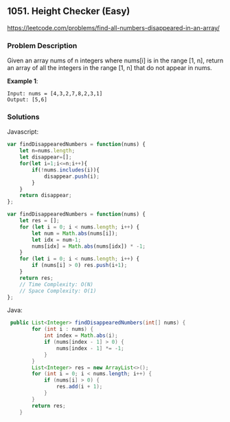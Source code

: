 ## 1051. Height Checker (Easy)
https://leetcode.com/problems/find-all-numbers-disappeared-in-an-array/

### Problem Description
Given an array nums of n integers where nums[i] is in the range [1, n], return an array of all the integers in the range [1, n] that do not appear in nums.

**Example 1**:
```
Input: nums = [4,3,2,7,8,2,3,1]
Output: [5,6]

```
### Solutions

Javascript:

```javascript
var findDisappearedNumbers = function(nums) {
    let n=nums.length;
    let disappear=[];
    for(let i=1;i<=n;i++){
        if(!nums.includes(i)){
            disappear.push(i);
        }
    }
    return disappear;
};
```
```javascript
var findDisappearedNumbers = function(nums) {
    let res = [];
    for (let i = 0; i < nums.length; i++) {
        let num = Math.abs(nums[i]);
        let idx = num-1;
        nums[idx] = Math.abs(nums[idx]) * -1;
    }
    for (let i = 0; i < nums.length; i++) {
        if (nums[i] > 0) res.push(i+1);
    }
    return res;
    // Time Complexity: O(N)
    // Space Complexity: O(1)
};
```


Java:

```java
 public List<Integer> findDisappearedNumbers(int[] nums) {
        for (int i : nums) {
            int index = Math.abs(i);
            if (nums[index - 1] > 0) {
                nums[index - 1] *= -1;
            }
        }
        List<Integer> res = new ArrayList<>();
        for (int i = 0; i < nums.length; i++) {
            if (nums[i] > 0) {
                res.add(i + 1);
            }
        }
        return res;
    }
```
